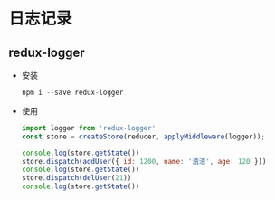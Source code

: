 # 日志记录

## redux-logger

  - 安装

    ```javascript
    npm i --save redux-logger
    ```

  - 使用

    ```javascript
    import logger from 'redux-logger'
    const store = createStore(reducer, applyMiddleware(logger));

    console.log(store.getState())
    store.dispatch(addUser({ id: 1200, name: '渣渣', age: 120 }))
    console.log(store.getState())
    store.dispatch(delUser(21))
    console.log(store.getState())
    ```
